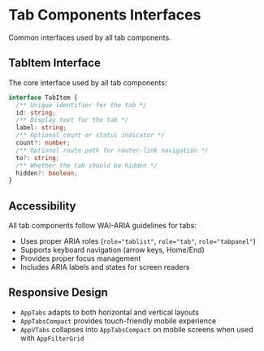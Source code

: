 # Tab Components Interfaces

Common interfaces used by all tab components.

## TabItem Interface

The core interface used by all tab components:

```typescript
interface TabItem {
  /** Unique identifier for the tab */
  id: string;
  /** Display text for the tab */
  label: string;
  /** Optional count or status indicator */
  count?: number;
  /** Optional route path for router-link navigation */
  to?: string;
  /** Whether the tab should be hidden */
  hidden?: boolean;
}
```

## Accessibility

All tab components follow WAI-ARIA guidelines for tabs:

- Uses proper ARIA roles (`role="tablist"`, `role="tab"`, `role="tabpanel"`)
- Supports keyboard navigation (arrow keys, Home/End)
- Provides proper focus management
- Includes ARIA labels and states for screen readers

## Responsive Design

- `AppTabs` adapts to both horizontal and vertical layouts
- `AppTabsCompact` provides touch-friendly mobile experience
- `AppVTabs` collapses into `AppTabsCompact` on mobile screens when used with `AppFilterGrid` 
